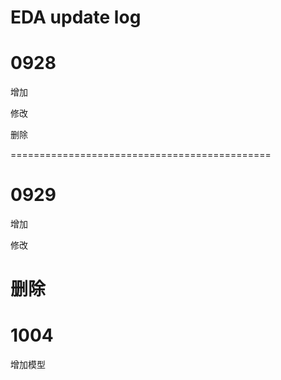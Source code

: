 # EDA update log
# 0928
增加

修改

删除

=============================================
# 0929
增加

修改

删除
=============================================
# 1004
增加模型
